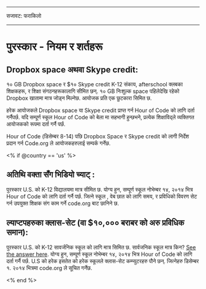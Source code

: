 * * *

सजावट: फराकिलो

* * *

# पुरस्कार - नियम र शर्तहरू

## Dropbox space अथवा Skype credit:

१० GB Dropbox space र $१० Skype credit K-12 संकाय, afterschool क्लबका शिक्षकहरू, र शिक्षा संगठनहरूकालागि सीमित छन्. १० GB निःशुल्क space पहिलेदेखि रहेको Dropbox खातामा मात्र जोड्न मिल्नेछ. आयोजक प्रति एक छुटकारा सिमित छ.

हरेक आयोजकले Dropbox space या Skype credit प्राप्त गर्न Hour of Code को लागि दर्ता गर्नैपर्छ. यदि सम्पूर्ण स्कूल Hour of Code को बेला मा सहभागी हुन्छभने, प्रत्येक शिक्षाविद्ले व्यक्तिगत आयोजकको रूपमा दर्ता गर्नै पर्छ.

Hour of Code (डिसेम्बर 8-14) पछि Dropbox Space र Skype credit को लागी निर्देश प्रदान गर्न Code.org ले आयोजकहरुलाई सम्पर्क गर्नेछ.

<% if @country == 'us' %>

## अतिथि वक्ता सँग भिडियो च्याट् :

पुरस्कार U.S. को K-12 विद्यालयमा मात्र सीमित छ. योग्य हुन, सम्पूर्ण स्कूल नोभेम्बर १४, २०१४ भित्र Hour of Code को लागि दर्ता गर्नै पर्छ. जित्ने स्कूल , वेब छात को लागि समय, र प्रविधिको विवरण सेट गर्न उपयुक्त शिक्षक संग काम गर्ने code.org बाट छानिने छ.

## ल्याप्टपहरुका क्लास-सेट (वा $१०,००० बराबर को अरु प्रविधिक समान):

पुरस्कार U.S. को K-12 सावर्जनिक स्कूल को लागि मात्र सिमित छ. सार्वजनिक स्कूल मात्र किन? [See the answer here](http://www.hourofcode.com/#faq). योग्य हुन, सम्पूर्ण स्कूल नोभेम्बर १४, २०१४ भित्र Hour of Code को लागि दर्ता गर्नै पर्छ. U.S को हरेक इसतेत को हरेक स्कूलले क्लास-सेट कम्प्युटरहरु पौने छन्. जित्नेहरु डिसेम्बर १. २०१४ भित्रमा code.org ले सूचित गर्नेछ.

<% end %>